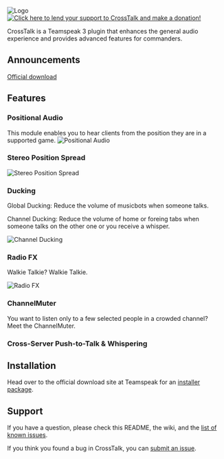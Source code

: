 ![Logo](https://github.com/thorwe/CrossTalk/raw/master/res/logo_320x60.png "CrossTalk")
[![Click here to lend your support to CrossTalk and make a donation!](http://www.pledgie.com/campaigns/18898.png)][pledgie]

CrossTalk is a Teamspeak 3 plugin that enhances the general audio experience and provides advanced features for commanders.

[pledgie]: http://www.pledgie.com/campaigns/18898

## Announcements

[Official download](http://addons.teamspeak.com/directory/plugins/miscellaneous/CrossTalk.html)

## Features

### Positional Audio
This module enables you to hear clients from the position they are in a supported game.
![Positional Audio](https://github.com/thorwe/CrossTalk/raw/master/misc/ct_screenie_posa.png "Positional Audio")

### Stereo Position Spread  
![Stereo Position Spread](https://github.com/thorwe/CrossTalk/raw/master/misc/ct_screenie_ps.png "Stereo Position Spread")
### Ducking
Global Ducking: Reduce the volume of musicbots when someone talks.

Channel Ducking: Reduce the volume of home or foreing tabs when someone talks on the other one or you receive a whisper.

![Channel Ducking](https://github.com/thorwe/CrossTalk/raw/master/misc/ct_screenie_duck.png "Channel Ducking")
### Radio FX
Walkie Talkie? Walkie Talkie.

![Radio FX](https://github.com/thorwe/CrossTalk/raw/master/misc/ct_screenie_radio.png "Radio FX")
### ChannelMuter
You want to listen only to a few selected people in a crowded channel? Meet the ChannelMuter.
### Cross-Server Push-to-Talk & Whispering

## Installation

Head over to the official download site at Teamspeak for an [installer package](http://addons.teamspeak.com/).

## Support

If you have a question, please check this README, the wiki, and the [list of
known issues][troubleshoot].

[troubleshoot]: https://github.com/thorwe/CrossTalk/wiki/Troubleshoot

If you think you found a bug in CrossTalk, you can [submit an issue](https://github.com/thorwe/CrossTalk/issues/new).
